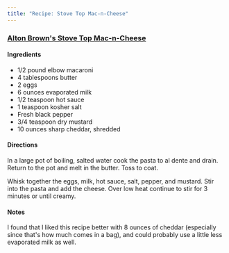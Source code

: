 ```yaml
---
title: "Recipe: Stove Top Mac-n-Cheese"
---
```


### [Alton Brown's Stove Top Mac-n-Cheese](http://www.foodnetwork.com/recipes/alton-brown/stove-top-mac-n-cheese-recipe/index.html)

#### Ingredients

* 1/2 pound elbow macaroni
* 4 tablespoons butter
* 2 eggs
* 6 ounces evaporated milk
* 1/2 teaspoon hot sauce
* 1 teaspoon kosher salt
* Fresh black pepper
* 3/4 teaspoon dry mustard
* 10 ounces sharp cheddar, shredded

#### Directions

In a large pot of boiling, salted water cook the pasta to al dente and drain. Return to the pot and melt in the butter. Toss to coat.

Whisk together the eggs, milk, hot sauce, salt, pepper, and mustard. Stir into the pasta and add the cheese. Over low heat continue to stir for 3 minutes or until creamy.

#### Notes

I found that I liked this recipe better with 8 ounces of cheddar (especially since that's how much comes in a bag), and could probably use a little less evaporated milk as well.
